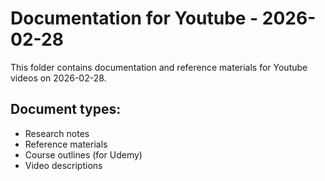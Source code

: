 # Documentation for Youtube - 2026-02-28

This folder contains documentation and reference materials for Youtube videos on 2026-02-28.

## Document types:
- Research notes
- Reference materials
- Course outlines (for Udemy)
- Video descriptions
